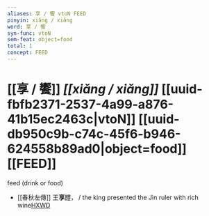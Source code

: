 ```yaml
---
aliases: 享 / 饗 vtoN FEED
pinyin: xiǎng / xiǎng
word: 享 / 饗
syn-func: vtoN
sem-feat: object=food
total: 1
concept: FEED 
---
```

# [[享 / 饗]] *[[xiǎng / xiǎng]]*  [[uuid-fbfb2371-2537-4a99-a876-41b15ec2463c|vtoN]] [[uuid-db950c9b-c74c-45f6-b946-624558b89ad0|object=food]] [[FEED]]
feed (drink or food)
 - [[春秋左傳]] 王**享**醴， / the king presented the Jìn ruler with rich wine[HXWD](https://hxwd.org/textview.html?location=KR1e0001_tls_005-487a.9)